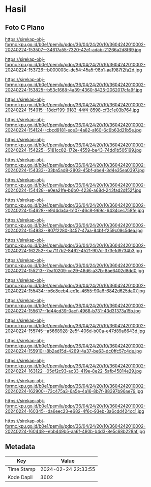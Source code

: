 # Hasil

## Foto C Plano

https://sirekap-obj-formc.kpu.go.id/b0e1/pemilu/pdpr/36/04/24/20/10/3604242010002-20240224-153507--34617a55-7320-42e1-adab-21266a2d8f69.jpg

https://sirekap-obj-formc.kpu.go.id/b0e1/pemilu/pdpr/36/04/24/20/10/3604242010002-20240224-153726--b000003c-de54-45a5-98b1-aa1987f2fa2d.jpg

https://sirekap-obj-formc.kpu.go.id/b0e1/pemilu/pdpr/36/04/24/20/10/3604242010002-20240224-153825--b53c1668-4a39-4360-8425-2062017cfa9f.jpg

https://sirekap-obj-formc.kpu.go.id/b0e1/pemilu/pdpr/36/04/24/20/10/3604242010002-20240224-154015--18dcf199-9183-44f4-8598-cf3c1e03b764.jpg

https://sirekap-obj-formc.kpu.go.id/b0e1/pemilu/pdpr/36/04/24/20/10/3604242010002-20240224-154124--cbcd9181-ece3-4a82-a160-6c6b63d21b5e.jpg

https://sirekap-obj-formc.kpu.go.id/b0e1/pemilu/pdpr/36/04/24/20/10/3604242010002-20240224-154225--5181cc82-172e-4559-be43-74dd1b505199.jpg

https://sirekap-obj-formc.kpu.go.id/b0e1/pemilu/pdpr/36/04/24/20/10/3604242010002-20240224-154333--33ba5ad8-2803-45bf-abe4-3d4e35ea0397.jpg

https://sirekap-obj-formc.kpu.go.id/b0e1/pemilu/pdpr/36/04/24/20/10/3604242010002-20240224-154428--e0ea21fe-b6b0-4236-a68d-243fad2d152f.jpg

https://sirekap-obj-formc.kpu.go.id/b0e1/pemilu/pdpr/36/04/24/20/10/3604242010002-20240224-154628--e9d4da4a-b107-46c8-969c-6434cec758fe.jpg

https://sirekap-obj-formc.kpu.go.id/b0e1/pemilu/pdpr/36/04/24/20/10/3604242010002-20240224-154933--807f2280-3457-47aa-84bf-f259c09c5dea.jpg

https://sirekap-obj-formc.kpu.go.id/b0e1/pemilu/pdpr/36/04/24/20/10/3604242010002-20240224-162252--ba7117b2-8462-4521-907d-373efd9734b3.jpg

https://sirekap-obj-formc.kpu.go.id/b0e1/pemilu/pdpr/36/04/24/20/10/3604242010002-20240224-155213--7eaf0209-cc29-48d6-a37b-8ae6402d8dd0.jpg

https://sirekap-obj-formc.kpu.go.id/b0e1/pemilu/pdpr/36/04/24/20/10/3604242010002-20240224-155434--b6c8eeb4-cc1e-4655-90a6-6842d625da07.jpg

https://sirekap-obj-formc.kpu.go.id/b0e1/pemilu/pdpr/36/04/24/20/10/3604242010002-20240224-155617--1d44cd39-0acf-4968-b731-43d31373a15b.jpg

https://sirekap-obj-formc.kpu.go.id/b0e1/pemilu/pdpr/36/04/24/20/10/3604242010002-20240224-155745--a5668928-2e5f-406d-b00a-e47d89a6643d.jpg

https://sirekap-obj-formc.kpu.go.id/b0e1/pemilu/pdpr/36/04/24/20/10/3604242010002-20240224-155910--8b2ad15d-4269-4a37-be63-dc0ffc57c4de.jpg

https://sirekap-obj-formc.kpu.go.id/b0e1/pemilu/pdpr/36/04/24/20/10/3604242010002-20240224-163122--05df2c93-ac33-419e-8e22-5afb45814e29.jpg

https://sirekap-obj-formc.kpu.go.id/b0e1/pemilu/pdpr/36/04/24/20/10/3604242010002-20240224-162900--73c475a3-6a5e-4a16-8b7f-88397b96ae79.jpg

https://sirekap-obj-formc.kpu.go.id/b0e1/pemilu/pdpr/36/04/24/20/10/3604242010002-20240224-160345--da6eec23-e682-4f6c-93eb-3a6cdd424cc1.jpg

https://sirekap-obj-formc.kpu.go.id/b0e1/pemilu/pdpr/36/04/24/20/10/3604242010002-20240224-160448--ebb449b5-aa6f-490b-b4d3-8e5c68b228af.jpg


## Metadata

| Key        | Value               |
| ---------- | ------------------- |
| Time Stamp | 2024-02-24 22:33:55 |
| Kode Dapil | 3602                |



